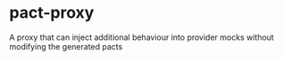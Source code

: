 # pact-proxy
A proxy that can inject additional behaviour into provider mocks without modifying the generated pacts
